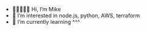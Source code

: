 - 👋😑🧙‍♂️🦞 Hi, I’m Mike
- 👀 I’m interested in node.js, python, AWS, terraform
- 🌱 I’m currently learning ^^^
